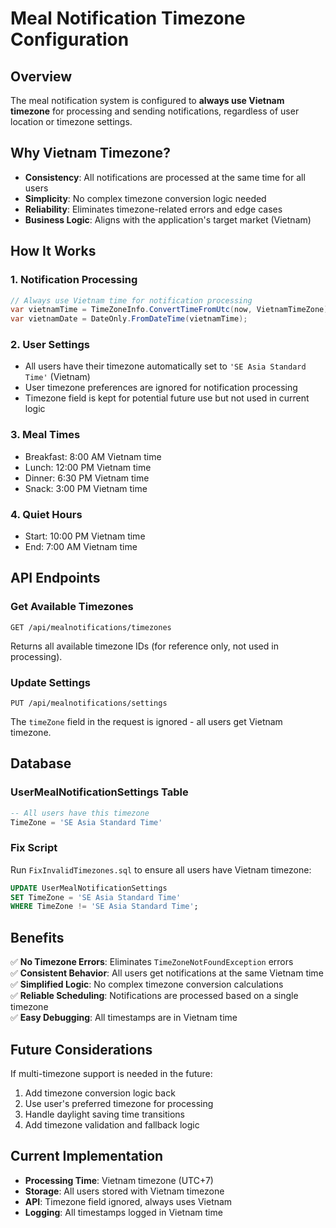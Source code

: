 # Meal Notification Timezone Configuration

## Overview

The meal notification system is configured to **always use Vietnam timezone** for processing and sending notifications, regardless of user location or timezone settings.

## Why Vietnam Timezone?

- **Consistency**: All notifications are processed at the same time for all users
- **Simplicity**: No complex timezone conversion logic needed
- **Reliability**: Eliminates timezone-related errors and edge cases
- **Business Logic**: Aligns with the application's target market (Vietnam)

## How It Works

### 1. Notification Processing
```csharp
// Always use Vietnam time for notification processing
var vietnamTime = TimeZoneInfo.ConvertTimeFromUtc(now, VietnamTimeZone);
var vietnamDate = DateOnly.FromDateTime(vietnamTime);
```

### 2. User Settings
- All users have their timezone automatically set to `'SE Asia Standard Time'` (Vietnam)
- User timezone preferences are ignored for notification processing
- Timezone field is kept for potential future use but not used in current logic

### 3. Meal Times
- Breakfast: 8:00 AM Vietnam time
- Lunch: 12:00 PM Vietnam time  
- Dinner: 6:30 PM Vietnam time
- Snack: 3:00 PM Vietnam time

### 4. Quiet Hours
- Start: 10:00 PM Vietnam time
- End: 7:00 AM Vietnam time

## API Endpoints

### Get Available Timezones
```http
GET /api/mealnotifications/timezones
```
Returns all available timezone IDs (for reference only, not used in processing).

### Update Settings
```http
PUT /api/mealnotifications/settings
```
The `timeZone` field in the request is ignored - all users get Vietnam timezone.

## Database

### UserMealNotificationSettings Table
```sql
-- All users have this timezone
TimeZone = 'SE Asia Standard Time'
```

### Fix Script
Run `FixInvalidTimezones.sql` to ensure all users have Vietnam timezone:
```sql
UPDATE UserMealNotificationSettings 
SET TimeZone = 'SE Asia Standard Time'
WHERE TimeZone != 'SE Asia Standard Time';
```

## Benefits

✅ **No Timezone Errors**: Eliminates `TimeZoneNotFoundException` errors  
✅ **Consistent Behavior**: All users get notifications at the same Vietnam time  
✅ **Simplified Logic**: No complex timezone conversion calculations  
✅ **Reliable Scheduling**: Notifications are processed based on a single timezone  
✅ **Easy Debugging**: All timestamps are in Vietnam time  

## Future Considerations

If multi-timezone support is needed in the future:
1. Add timezone conversion logic back
2. Use user's preferred timezone for processing
3. Handle daylight saving time transitions
4. Add timezone validation and fallback logic

## Current Implementation

- **Processing Time**: Vietnam timezone (UTC+7)
- **Storage**: All users stored with Vietnam timezone
- **API**: Timezone field ignored, always uses Vietnam
- **Logging**: All timestamps logged in Vietnam time 